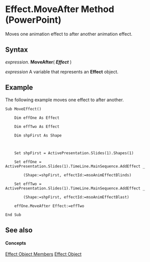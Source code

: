 
# Effect.MoveAfter Method (PowerPoint)

Moves one animation effect to after another animation effect.


## Syntax

 _expression_. **MoveAfter**( **_Effect_** )

 _expression_ A variable that represents an **Effect** object.


## Example

The following example moves one effect to after another.


```
Sub MoveEffect()

    Dim effOne As Effect

    Dim effTwo As Effect

    Dim shpFirst As Shape



    Set shpFirst = ActivePresentation.Slides(1).Shapes(1)

    Set effOne = ActivePresentation.Slides(1).TimeLine.MainSequence.AddEffect _

        (Shape:=shpFirst, effectId:=msoAnimEffectBlinds)

    Set effTwo = ActivePresentation.Slides(1).TimeLine.MainSequence.AddEffect _

        (Shape:=shpFirst, effectId:=msoAnimEffectBlast)

    effOne.MoveAfter Effect:=effTwo

End Sub
```


## See also


#### Concepts


[Effect Object Members](a110a644-1a87-b67c-b453-13c9d53004b7.md)
[Effect Object](359ac3da-86cd-8003-d691-349d20fd1777.md)
